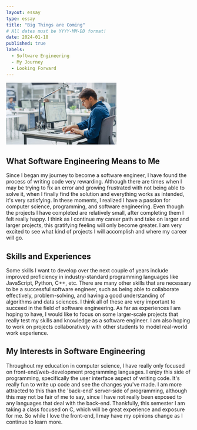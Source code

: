 ```yaml
---
layout: essay
type: essay
title: "Big Things are Coming"
# All dates must be YYYY-MM-DD format!
date: 2024-01-18
published: true
labels:
  - Software Engineering
  - My Journey
  - Looking Forward
---
```


<img width="300px" class="rounded float-start pe-4" src="../img/software-engineering-stock.jpg">

## What Software Engineering Means to Me

Since I began my journey to become a software engineer, I have found the process of writing code very rewarding. Although there are times when I may be trying to fix an error and growing frustrated with not being able to solve it, when I finally find the solution and everything works as intended, it's very satisfying. In these moments, I realized I have a passion for computer science, programming, and software engineering. Even though the projects I have completed are relatively small, after completing them I felt really happy. I think as I continue my career path and take on larger and larger projects, this gratifying feeling will only become greater. I am very excited to see what kind of projects I will accomplish and where my career will go.

## Skills and Experiences

Some skills I want to develop over the next couple of years include improved proficiency in industry-standard programming languages like JavaScript, Python, C++, etc. There are many other skills that are necessary to be a successful software engineer, such as being able to collaborate effectively, problem-solving, and having a good understanding of algorithms and data sciences. I think all of these are very important to succeed in the field of software engineering. As far as experiences I am hoping to have, I would like to focus on some larger-scale projects that really test my skills and knowledge as a software engineer. I am also hoping to work on projects collaboratively with other students to model real-world work experience.

## My Interests in Software Engineering

Throughout my education in computer science, I have really only focused on front-end/web-development programming languages. I enjoy this side of programming, specifically the user interface aspect of writing code. It's really fun to write up code and see the changes you've made. I am more attracted to this than the 'back-end' server-side of programming, although this may not be fair of me to say, since I have not really been exposed to any languages that deal with the back-end. Thankfully, this semester I am taking a class focused on C, which will be great experience and exposure for me. So while I love the front-end, I may have my opinions change as I continue to learn more.
